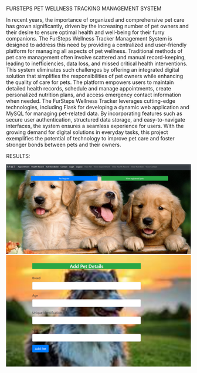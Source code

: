FURSTEPS PET WELLNESS TRACKING MANAGEMENT SYSTEM 

In recent years, the importance of organized and comprehensive pet care has grown significantly, driven by the increasing number of pet owners and their desire to ensure optimal health and well-being for their furry companions. 
The FurSteps Wellness Tracker Management System is designed to address this need by providing a centralized and user-friendly platform for managing all aspects of pet wellness.
Traditional methods of pet care management often involve scattered and manual record-keeping, leading to inefficiencies, data loss, and missed critical health interventions.
This system eliminates such challenges by offering an integrated digital solution that simplifies the responsibilities of pet owners while enhancing the quality of care for pets. 
The platform empowers users to maintain detailed health records, schedule and manage appointments, create personalized nutrition plans, and access emergency contact information when needed.
The FurSteps Wellness Tracker leverages cutting-edge technologies, including Flask for developing a dynamic web application and MySQL for managing pet-related data. 
By incorporating features such as secure user authentication, structured data storage, and easy-to-navigate interfaces, the system ensures a seamless experience for users. With the growing demand for digital solutions in everyday tasks,
this project exemplifies the potential of technology to improve pet care and foster stronger bonds between pets and their owners.


RESULTS:

![image alt](https://github.com/SanikaHegde/Fursteps-pet-wellness-tracker/blob/d3bcfb4f8f88747e3156253eac685963f2af0227/Screenshot%202024-12-27%20221940.png )
![image alt](https://github.com/SanikaHegde/Fursteps-pet-wellness-tracker/blob/ff75cb451bb4bc7671b6593bfdeb7eed45bb09df/Screenshot%202024-12-27%20230843.png)
